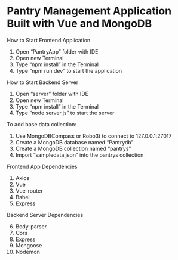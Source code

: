 # Pantry Management Application Built with Vue and MongoDB

How to Start Frontend Application
1.	Open “PantryApp” folder with IDE
2.	Open new Terminal
3.	Type “npm install” in the Terminal
4.	Type “npm run dev” to start the application

How to Start Backend Server
1.	Open “server” folder with IDE
2.	Open new Terminal
3.	Type “npm install” in the Terminal
4.	Type “node server.js” to start the server

To add base data collection:
1.	Use MongoDBCompass or Robo3t to connect to 127.0.0.1:27017
2.	Create a MongoDB database named “Pantrydb”
3.	Create a MongoDB collection named “pantrys”
4.	Import “sampledata.json” into the pantrys collection

Frontend App Dependencies
1.	Axios
2.	Vue
3.	Vue-router
4.	Babel
5.	Express


Backend Server Dependencies

6.	Body-parser
7.	Cors
8.	Express
9.	Mongoose
10.	Nodemon


